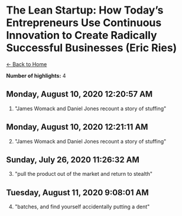 # The Lean Startup: How Today’s Entrepreneurs Use Continuous Innovation to Create Radically Successful Businesses (Eric Ries)

[← Back to Home](Home)

**Number of highlights:** 4


## Monday, August 10, 2020 12:20:57 AM

1. "James Womack and Daniel Jones recount a story of stuffing"


## Monday, August 10, 2020 12:21:11 AM

2. "James Womack and Daniel Jones recount a story of stuffing"


## Sunday, July 26, 2020 11:26:32 AM

3. "pull the product out of the market and return to stealth"


## Tuesday, August 11, 2020 9:08:01 AM

4. "batches, and find yourself accidentally putting a dent"

